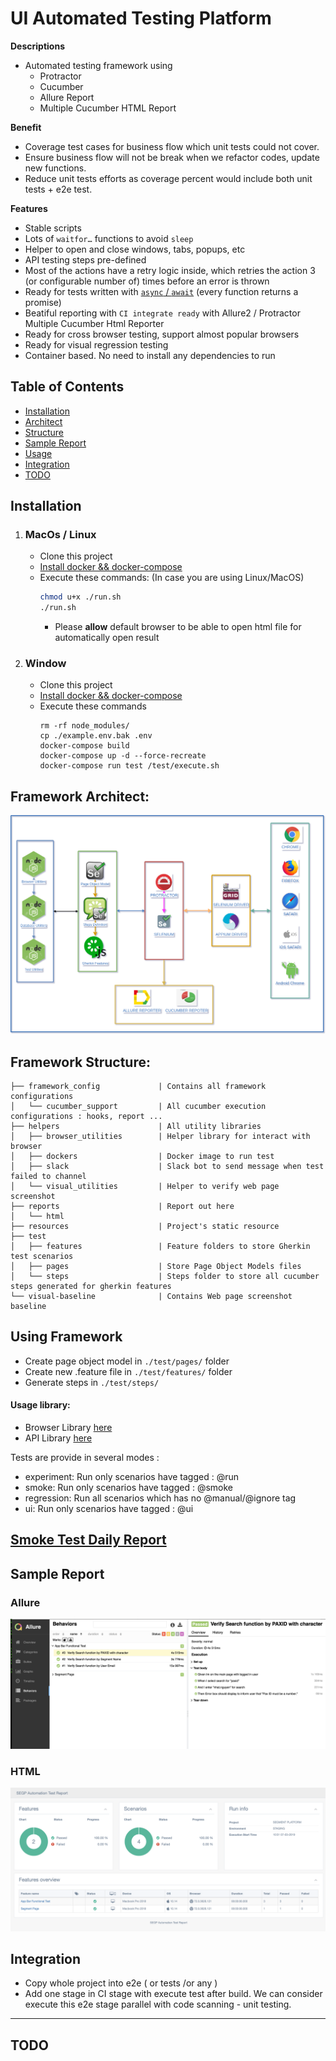 # UI  Automated Testing Platform

**Descriptions**
* Automated testing framework using
    * Protractor
    * Cucumber
    * Allure Report
    * Multiple Cucumber HTML Report
    
**Benefit**
* Coverage test cases for business flow which unit tests could not cover.
* Ensure business flow will not be break when we refactor codes, update new functions.
* Reduce unit tests efforts as coverage percent would include both unit tests + e2e test.
 
**Features**
* Stable scripts
* Lots of `waitfor…` functions to avoid `sleep`
* Helper to open and close windows, tabs, popups, etc
* API testing steps pre-defined
* Most of the actions have a retry logic inside, which retries the action 3 (or configurable number of) times before an error is thrown
* Ready for tests written with [`async` / `await`](https://github.com/angular/protractor/blob/master/docs/async-await.md) (every function returns a promise)
* Beatiful reporting with `CI integrate ready` with Allure2 / Protractor Multiple Cucumber Html Reporter 
* Ready for cross browser testing, support almost popular browsers
* Ready for visual regression testing
* Container based. No need to install any dependencies to run

## Table of Contents
* [Installation](#installation)
* [Architect](#architect)
* [Structure](#structure)
* [Sample Report](#report)
* [Usage](#usage)
* [Integration](#integrate)
* [TODO](#todo)


<a id="installation"></a>
## Installation
1. ### MacOs / Linux
    * Clone this project
    * [Install docker && docker-compose](https://docs.docker.com/compose/install/)
    * Execute these commands: (In case you are using Linux/MacOS)
        ```bash
        chmod u+x ./run.sh
        ./run.sh
        ```
        * Please **allow** default browser to be able to open html file for automatically open result 
2. ### Window
    * Clone this project
    * [Install docker && docker-compose](https://docs.docker.com/compose/install/)
    * Execute these commands
        ```
        rm -rf node_modules/
        cp ./example.env.bak .env
        docker-compose build
        docker-compose up -d --force-recreate
        docker-compose run test /test/execute.sh
        ```

<a id="architect"></a>
## Framework Architect:
![Architect](./resources/architect.png)
<a id="structure"></a>
## Framework Structure:

```
├── framework_config             | Contains all framework configurations 
│   └── cucumber_support         | All cucumber execution configurations : hooks, report ...
├── helpers                      | All utility libraries 
│   ├── browser_utilities        | Helper library for interact with browser
│   ├── dockers                  | Docker image to run test
│   ├── slack                    | Slack bot to send message when test failed to channel
│   └── visual_utilities         | Helper to verify web page screenshot
├── reports                      | Report out here
│   └── html
├── resources                    | Project's static resource 
├── test
│   ├── features                 | Feature folders to store Gherkin test scenarios
│   ├── pages                    | Store Page Object Models files
│   └── steps                    | Steps folder to store all cucumber steps generated for gherkin features
└── visual-baseline              | Contains Web page screenshot baseline

```


<a id="usage"></a>
## Using Framework
* Create page object model in `./test/pages/` folder
* Create new .feature file in `./test/features/` folder
* Generate steps in `./test/steps/`

#### Usage library:
* Browser Library [here](resources/BrowserLibs.md)
* API Library [here](resources/APILibs.md)


Tests are provide in several modes : 
* experiment: Run only scenarios have tagged : @run
* smoke: Run only scenarios have tagged : @smoke
* regression: Run all scenarios which has no @manual/@ignore tag
* ui: Run only scenarios have tagged : @ui

<a id="report"></a>
## [Smoke Test Daily Report](https://wiki.grab.com/display/SPlatform/Smoke+Testing)
## Sample Report
### Allure
![Allure](resources/allure.png)
### HTML
![Html](resources/html.png)

<a id="integrate"></a>
## Integration
* Copy whole project into e2e ( or tests /or any )
* Add one stage in CI stage with execute test after build. We can consider execute this e2e stage parallel with code scanning - unit testing.

  
___
<a id="todo"></a>
## TODO



